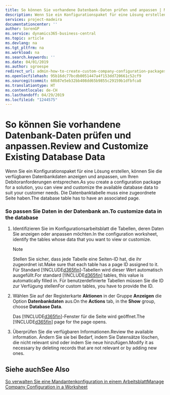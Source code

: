 ```yaml
---
title: So können Sie vorhandene Datenbank-Daten prüfen und anpassen | Microsoft Docs
description: Wenn Sie ein Konfigurationspaket für eine Lösung erstellen, können Sie die verfügbaren Datenbankdaten anzeigen und anpassen, um Ihren Debitoranforderungen entsprechen. Die Datenbanktabelle muss eine zugeordnete Seite haben.
services: project-madeira
documentationcenter: ''
author: SorenGP
ms.service: dynamics365-business-central
ms.topic: article
ms.devlang: na
ms.tgt_pltfrm: na
ms.workload: na
ms.search.keywords: ''
ms.date: 04/01/2019
ms.author: sgroespe
redirect_url: admin-how-to-create-custom-company-configuration-packages
ms.openlocfilehash: 95b16dc77bcdb0051447a4f153dd720661c52cf9
ms.sourcegitcommit: 60b87e5eb32bb408dd65b9855c29159b1dfbfca8
ms.translationtype: HT
ms.contentlocale: de-CH
ms.lasthandoff: 04/29/2019
ms.locfileid: "1244575"
---
```

# <a name="review-and-customize-existing-database-data"></a><span data-ttu-id="d7dca-104">So können Sie vorhandene Datenbank-Daten prüfen und anpassen.</span><span class="sxs-lookup"><span data-stu-id="d7dca-104">Review and Customize Existing Database Data</span></span>
<span data-ttu-id="d7dca-105">Wenn Sie ein Konfigurationspaket für eine Lösung erstellen, können Sie die verfügbaren Datenbankdaten anzeigen und anpassen, um Ihren Debitoranforderungen entsprechen.</span><span class="sxs-lookup"><span data-stu-id="d7dca-105">As you create a configuration package for a solution, you can view and customize the available database data to suit your customer needs.</span></span> <span data-ttu-id="d7dca-106">Die Datenbanktabelle muss eine zugeordnete Seite haben.</span><span class="sxs-lookup"><span data-stu-id="d7dca-106">The database table has to have an associated page.</span></span>  

### <a name="to-customize-data-in-the-database"></a><span data-ttu-id="d7dca-107">So passen Sie Daten in der Datenbank an.</span><span class="sxs-lookup"><span data-stu-id="d7dca-107">To customize data in the database</span></span>  

1.  <span data-ttu-id="d7dca-108">Identifizieren Sie im Konfigurationsarbeitsblatt die Tabellen, deren Daten Sie anzeigen oder anpassen möchten.</span><span class="sxs-lookup"><span data-stu-id="d7dca-108">In the configuration worksheet, identify the tables whose data that you want to view or customize.</span></span>  

    > [!NOTE]  
    >  <span data-ttu-id="d7dca-109">Stellen Sie sicher, dass jede Tabelle eine Seiten-ID hat, die ihr zugeordnet ist.</span><span class="sxs-lookup"><span data-stu-id="d7dca-109">Make sure that each table has a page ID assigned to it.</span></span> <span data-ttu-id="d7dca-110">Für Standard [!INCLUDE[d365fin](includes/d365fin_md.md)]-Tabellen wird dieser Wert automatisch ausgefüllt.</span><span class="sxs-lookup"><span data-stu-id="d7dca-110">For standard [!INCLUDE[d365fin](includes/d365fin_md.md)] tables, this value is automatically filled in.</span></span> <span data-ttu-id="d7dca-111">Für benutzerdefinierte Tabellen müssen Sie die ID zur Verfügung stellen</span><span class="sxs-lookup"><span data-stu-id="d7dca-111">For custom tables, you have to provide the ID.</span></span>  

2.  <span data-ttu-id="d7dca-112">Wählen Sie auf der Registerkarte **Aktionen** in der Gruppe **Anzeigen** die Option **Datenbankdaten** aus.</span><span class="sxs-lookup"><span data-stu-id="d7dca-112">On the **Actions** tab, in the **Show** group, choose **Database Data**.</span></span>  

     <span data-ttu-id="d7dca-113">Das [!INCLUDE[d365fin](includes/d365fin_md.md)]-Fenster für die Seite wird geöffnet.</span><span class="sxs-lookup"><span data-stu-id="d7dca-113">The [!INCLUDE[d365fin](includes/d365fin_md.md)] page for the page opens.</span></span>  

3.  <span data-ttu-id="d7dca-114">Überprüfen Sie die verfügbaren Informationen.</span><span class="sxs-lookup"><span data-stu-id="d7dca-114">Review the available information.</span></span> <span data-ttu-id="d7dca-115">Ändern Sie sie bei Bedarf, indem Sie Datensätze löschen, die nicht relevant sind oder indem Sie neue hinzufügen.</span><span class="sxs-lookup"><span data-stu-id="d7dca-115">Modify it as necessary by deleting records that are not relevant or by adding new ones.</span></span>  

## <a name="see-also"></a><span data-ttu-id="d7dca-116">Siehe auch</span><span class="sxs-lookup"><span data-stu-id="d7dca-116">See Also</span></span>  
 [<span data-ttu-id="d7dca-117">So verwalten Sie eine Mandantenkonfiguration in einem Arbeitsblatt</span><span class="sxs-lookup"><span data-stu-id="d7dca-117">Manage Company Configuration in a Worksheet</span></span>](admin-how-to-manage-company-configuration-in-a-worksheet.md)
